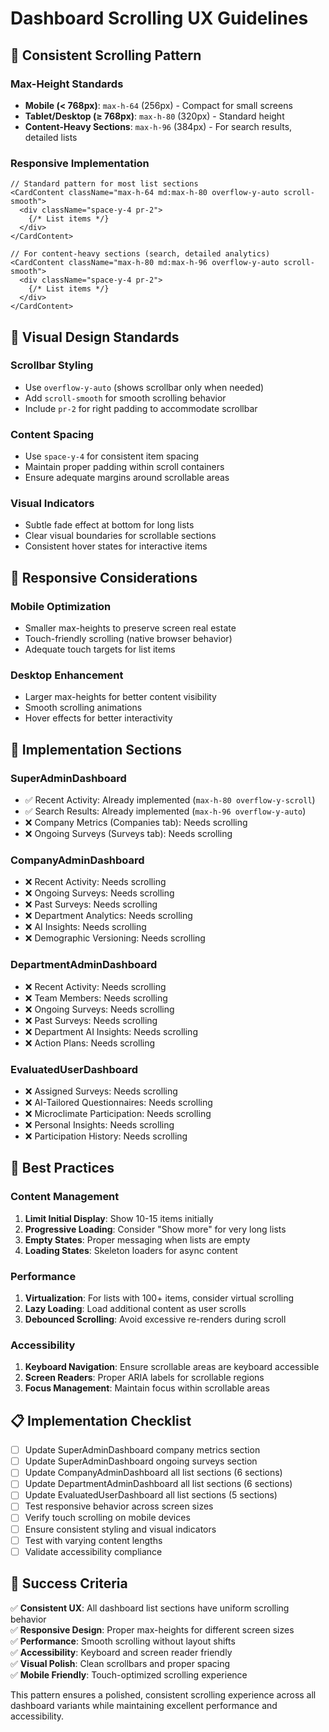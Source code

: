 # Dashboard Scrolling UX Guidelines

## 🎯 **Consistent Scrolling Pattern**

### **Max-Height Standards**
- **Mobile (< 768px)**: `max-h-64` (256px) - Compact for small screens
- **Tablet/Desktop (≥ 768px)**: `max-h-80` (320px) - Standard height
- **Content-Heavy Sections**: `max-h-96` (384px) - For search results, detailed lists

### **Responsive Implementation**
```tsx
// Standard pattern for most list sections
<CardContent className="max-h-64 md:max-h-80 overflow-y-auto scroll-smooth">
  <div className="space-y-4 pr-2">
    {/* List items */}
  </div>
</CardContent>

// For content-heavy sections (search, detailed analytics)
<CardContent className="max-h-80 md:max-h-96 overflow-y-auto scroll-smooth">
  <div className="space-y-4 pr-2">
    {/* List items */}
  </div>
</CardContent>
```

## 🎨 **Visual Design Standards**

### **Scrollbar Styling**
- Use `overflow-y-auto` (shows scrollbar only when needed)
- Add `scroll-smooth` for smooth scrolling behavior
- Include `pr-2` for right padding to accommodate scrollbar

### **Content Spacing**
- Use `space-y-4` for consistent item spacing
- Maintain proper padding within scroll containers
- Ensure adequate margins around scrollable areas

### **Visual Indicators**
- Subtle fade effect at bottom for long lists
- Clear visual boundaries for scrollable sections
- Consistent hover states for interactive items

## 📱 **Responsive Considerations**

### **Mobile Optimization**
- Smaller max-heights to preserve screen real estate
- Touch-friendly scrolling (native browser behavior)
- Adequate touch targets for list items

### **Desktop Enhancement**
- Larger max-heights for better content visibility
- Smooth scrolling animations
- Hover effects for better interactivity

## 🔧 **Implementation Sections**

### **SuperAdminDashboard**
- ✅ Recent Activity: Already implemented (`max-h-80 overflow-y-scroll`)
- ✅ Search Results: Already implemented (`max-h-96 overflow-y-auto`)
- ❌ Company Metrics (Companies tab): Needs scrolling
- ❌ Ongoing Surveys (Surveys tab): Needs scrolling

### **CompanyAdminDashboard**
- ❌ Recent Activity: Needs scrolling
- ❌ Ongoing Surveys: Needs scrolling
- ❌ Past Surveys: Needs scrolling
- ❌ Department Analytics: Needs scrolling
- ❌ AI Insights: Needs scrolling
- ❌ Demographic Versioning: Needs scrolling

### **DepartmentAdminDashboard**
- ❌ Recent Activity: Needs scrolling
- ❌ Team Members: Needs scrolling
- ❌ Ongoing Surveys: Needs scrolling
- ❌ Past Surveys: Needs scrolling
- ❌ Department AI Insights: Needs scrolling
- ❌ Action Plans: Needs scrolling

### **EvaluatedUserDashboard**
- ❌ Assigned Surveys: Needs scrolling
- ❌ AI-Tailored Questionnaires: Needs scrolling
- ❌ Microclimate Participation: Needs scrolling
- ❌ Personal Insights: Needs scrolling
- ❌ Participation History: Needs scrolling

## 🚀 **Best Practices**

### **Content Management**
1. **Limit Initial Display**: Show 10-15 items initially
2. **Progressive Loading**: Consider "Show more" for very long lists
3. **Empty States**: Proper messaging when lists are empty
4. **Loading States**: Skeleton loaders for async content

### **Performance**
1. **Virtualization**: For lists with 100+ items, consider virtual scrolling
2. **Lazy Loading**: Load additional content as user scrolls
3. **Debounced Scrolling**: Avoid excessive re-renders during scroll

### **Accessibility**
1. **Keyboard Navigation**: Ensure scrollable areas are keyboard accessible
2. **Screen Readers**: Proper ARIA labels for scrollable regions
3. **Focus Management**: Maintain focus within scrollable areas

## 📋 **Implementation Checklist**

- [ ] Update SuperAdminDashboard company metrics section
- [ ] Update SuperAdminDashboard ongoing surveys section
- [ ] Update CompanyAdminDashboard all list sections (6 sections)
- [ ] Update DepartmentAdminDashboard all list sections (6 sections)
- [ ] Update EvaluatedUserDashboard all list sections (5 sections)
- [ ] Test responsive behavior across screen sizes
- [ ] Verify touch scrolling on mobile devices
- [ ] Ensure consistent styling and visual indicators
- [ ] Test with varying content lengths
- [ ] Validate accessibility compliance

## 🎯 **Success Criteria**

✅ **Consistent UX**: All dashboard list sections have uniform scrolling behavior  
✅ **Responsive Design**: Proper max-heights for different screen sizes  
✅ **Performance**: Smooth scrolling without layout shifts  
✅ **Accessibility**: Keyboard and screen reader friendly  
✅ **Visual Polish**: Clean scrollbars and proper spacing  
✅ **Mobile Friendly**: Touch-optimized scrolling experience  

This pattern ensures a polished, consistent scrolling experience across all dashboard variants while maintaining excellent performance and accessibility.
